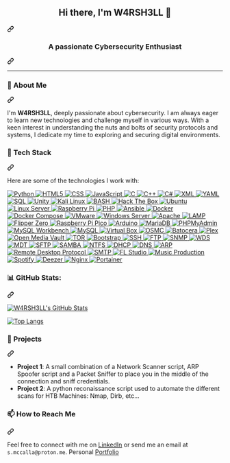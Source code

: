 <article class="markdown-body entry-content container-lg f5" itemprop="text">
  <div class="markdown-heading" dir="auto">
    <h1 align="center" class="heading-element" dir="auto">Hi there, I'm W4RSH3LL 🐚</h1>
    <a id="user-content-hi-there-im-w4rsh3ll-" class="anchor" aria-label="Permalink: Hi there, I'm W4RSH3LL 🐚" href="#hi-there-im-w4rsh3ll-">
      <svg class="octicon octicon-link" viewBox="0 0 16 16" version="1.1" width="16" height="16" aria-hidden="true"><path d="m7.775 3.275 1.25-1.25a3.5 3.5 0 1 1 4.95 4.95l-2.5 2.5a3.5 3.5 0 0 1-4.95 0 .751.751 0 0 1 .018-1.042.751.751 0 0 1 1.042-.018 1.998 1.998 0 0 0 2.83 0l2.5-2.5a2.002 2.002 0 0 0-2.83-2.83l-1.25 1.25a.751.751 0 0 1-1.042-.018.751.751 0 0 1-.018-1.042Zm-4.69 9.64a1.998 1.998 0 0 0 2.83 0l1.25-1.25a.751.751 0 0 1 1.042.018.751.751 0 0 1 .018 1.042l-1.25 1.25a3.5 3.5 0 1 1-4.95-4.95l2.5-2.5a3.5 3.5 0 0 1 4.95 0 .751.751 0 0 1-.018 1.042.751.751 0 0 1-1.042.018 1.998 1.998 0 0 0-2.83 0l-2.5 2.5a1.998 1.998 0 0 0 0 2.83Z"></path></svg>
    </a>
  </div>
<div class="markdown-heading" dir="auto">
  <h3 align="center" class="heading-element" dir="auto">A passionate Cybersecurity Enthusiast</h3>
  <a id="user-content-a-passionate-cybersecurity-enthusiast" class="anchor" aria-label="Permalink: A passionate Cybersecurity Enthusiast" href="#a-passionate-cybersecurity-enthusiast">
    <svg class="octicon octicon-link" viewBox="0 0 16 16" version="1.1" width="16" height="16" aria-hidden="true"><path d="m7.775 3.275 1.25-1.25a3.5 3.5 0 1 1 4.95 4.95l-2.5 2.5a3.5 3.5 0 0 1-4.95 0 .751.751 0 0 1 .018-1.042.751.751 0 0 1 1.042-.018 1.998 1.998 0 0 0 2.83 0l2.5-2.5a2.002 2.002 0 0 0-2.83-2.83l-1.25 1.25a.751.751 0 0 1-1.042-.018.751.751 0 0 1-.018-1.042Zm-4.69 9.64a1.998 1.998 0 0 0 2.83 0l1.25-1.25a.751.751 0 0 1 1.042.018.751.751 0 0 1 .018 1.042l-1.25 1.25a3.5 3.5 0 1 1-4.95-4.95l2.5-2.5a3.5 3.5 0 0 1 4.95 0 .751.751 0 0 1-.018 1.042.751.751 0 0 1-1.042.018 1.998 1.998 0 0 0-2.83 0l-2.5 2.5a1.998 1.998 0 0 0 0 2.83Z"></path></svg>
  </a>
</div>
<hr>
<div class="markdown-heading" dir="auto">
  <h3 class="heading-element" dir="auto">🌱 About Me</h3>
  <a id="user-content--about-me" class="anchor" aria-label="Permalink: 🌱 About Me" href="#-about-me">
    <svg class="octicon octicon-link" viewBox="0 0 16 16" version="1.1" width="16" height="16" aria-hidden="true"><path d="m7.775 3.275 1.25-1.25a3.5 3.5 0 1 1 4.95 4.95l-2.5 2.5a3.5 3.5 0 0 1-4.95 0 .751.751 0 0 1 .018-1.042.751.751 0 0 1 1.042-.018 1.998 1.998 0 0 0 2.83 0l2.5-2.5a2.002 2.002 0 0 0-2.83-2.83l-1.25 1.25a.751.751 0 0 1-1.042-.018.751.751 0 0 1-.018-1.042Zm-4.69 9.64a1.998 1.998 0 0 0 2.83 0l1.25-1.25a.751.751 0 0 1 1.042.018.751.751 0 0 1 .018 1.042l-1.25 1.25a3.5 3.5 0 1 1-4.95-4.95l2.5-2.5a3.5 3.5 0 0 1 4.95 0 .751.751 0 0 1-.018 1.042.751.751 0 0 1-1.042.018 1.998 1.998 0 0 0-2.83 0l-2.5 2.5a1.998 1.998 0 0 0 0 2.83Z"></path></svg>
  </a>
</div>
<p dir="auto">I'm <strong>W4RSH3LL</strong>, deeply passionate about cybersecurity. I am always eager to learn new technologies and challenge myself in various ways. With a keen interest in understanding the nuts and bolts of security protocols and systems, I dedicate my time to exploring and securing digital environments.</p>
  
<div class="markdown-heading" dir="auto">
  <h3 class="heading-element" dir="auto">💼 Tech Stack</h3>
  <a id="user-content--tech-stack" class="anchor" aria-label="Permalink: 💼 Tech Stack" href="#-tech-stack">
    <svg class="octicon octicon-link" viewBox="0 0 16 16" version="1.1" width="16" height="16" aria-hidden="true"><path d="m7.775 3.275 1.25-1.25a3.5 3.5 0 1 1 4.95 4.95l-2.5 2.5a3.5 3.5 0 0 1-4.95 0 .751.751 0 0 1 .018-1.042.751.751 0 0 1 1.042-.018 1.998 1.998 0 0 0 2.83 0l2.5-2.5a2.002 2.002 0 0 0-2.83-2.83l-1.25 1.25a.751.751 0 0 1-1.042-.018.751.751 0 0 1-.018-1.042Zm-4.69 9.64a1.998 1.998 0 0 0 2.83 0l1.25-1.25a.751.751 0 0 1 1.042.018.751.751 0 0 1 .018 1.042l-1.25 1.25a3.5 3.5 0 1 1-4.95-4.95l2.5-2.5a3.5 3.5 0 0 1 4.95 0 .751.751 0 0 1-.018 1.042.751.751 0 0 1-1.042.018 1.998 1.998 0 0 0-2.83 0l-2.5 2.5a1.998 1.998 0 0 0 0 2.83Z"></path></svg>
  </a>
</div>
<p dir="auto">Here are some of the technologies I work with:</p>
<p dir="auto"><a target="_blank" rel="noopener noreferrer nofollow" href="https://camo.githubusercontent.com/55e4079e69ec5d8246620ecff24ed093877ab0f9011e71d8dec0a2c460c886ab/68747470733a2f2f696d672e736869656c64732e696f2f62616467652f507974686f6e2d3337373641423f7374796c653d666f722d7468652d6261646765266c6f676f3d707974686f6e266c6f676f436f6c6f723d7768697465">
  <img src="https://camo.githubusercontent.com/55e4079e69ec5d8246620ecff24ed093877ab0f9011e71d8dec0a2c460c886ab/68747470733a2f2f696d672e736869656c64732e696f2f62616467652f507974686f6e2d3337373641423f7374796c653d666f722d7468652d6261646765266c6f676f3d707974686f6e266c6f676f436f6c6f723d7768697465" alt="Python" data-canonical-src="https://img.shields.io/badge/Python-3776AB?style=for-the-badge&amp;logo=python&amp;logoColor=white" style="max-width: 100%;">
</a>
<a target="_blank" rel="noopener noreferrer nofollow" href="https://camo.githubusercontent.com/bfe6a48836e87b13a16f1f56f88fee428475c2ac29247992ec9b8bcc7154f881/68747470733a2f2f696d672e736869656c64732e696f2f62616467652f48544d4c352d4533344632363f7374796c653d666f722d7468652d6261646765266c6f676f3d68746d6c35266c6f676f436f6c6f723d7768697465">
  <img src="https://camo.githubusercontent.com/bfe6a48836e87b13a16f1f56f88fee428475c2ac29247992ec9b8bcc7154f881/68747470733a2f2f696d672e736869656c64732e696f2f62616467652f48544d4c352d4533344632363f7374796c653d666f722d7468652d6261646765266c6f676f3d68746d6c35266c6f676f436f6c6f723d7768697465" alt="HTML5" data-canonical-src="https://img.shields.io/badge/HTML5-E34F26?style=for-the-badge&amp;logo=html5&amp;logoColor=white" style="max-width: 100%;">
</a>
<a target="_blank" rel="noopener noreferrer nofollow" href="https://camo.githubusercontent.com/e81632a0d432b310927ef89734915f946e84369709d10894c7fa78501c7d68ac/68747470733a2f2f696d672e736869656c64732e696f2f62616467652f4353532d3135373242363f7374796c653d666f722d7468652d6261646765266c6f676f3d63737333266c6f676f436f6c6f723d7768697465">
  <img src="https://camo.githubusercontent.com/e81632a0d432b310927ef89734915f946e84369709d10894c7fa78501c7d68ac/68747470733a2f2f696d672e736869656c64732e696f2f62616467652f4353532d3135373242363f7374796c653d666f722d7468652d6261646765266c6f676f3d63737333266c6f676f436f6c6f723d7768697465" alt="CSS" data-canonical-src="https://img.shields.io/badge/CSS-1572B6?style=for-the-badge&amp;logo=css3&amp;logoColor=white" style="max-width: 100%;">
</a>
<a target="_blank" rel="noopener noreferrer nofollow" href="https://camo.githubusercontent.com/84372c7d2f1a7308844360ecad82d49b3f6cbc068a0c5e31aeea6ca5344b77ba/68747470733a2f2f696d672e736869656c64732e696f2f62616467652f4a6176615363726970742d4637444631453f7374796c653d666f722d7468652d6261646765266c6f676f3d6a617661736372697074266c6f676f436f6c6f723d626c61636b">
  <img src="https://camo.githubusercontent.com/84372c7d2f1a7308844360ecad82d49b3f6cbc068a0c5e31aeea6ca5344b77ba/68747470733a2f2f696d672e736869656c64732e696f2f62616467652f4a6176615363726970742d4637444631453f7374796c653d666f722d7468652d6261646765266c6f676f3d6a617661736372697074266c6f676f436f6c6f723d626c61636b" alt="JavaScript" data-canonical-src="https://img.shields.io/badge/JavaScript-F7DF1E?style=for-the-badge&amp;logo=javascript&amp;logoColor=black" style="max-width: 100%;">
</a>
<a target="_blank" rel="noopener noreferrer nofollow" href="https://camo.githubusercontent.com/79cf738a834e1250967162f9ce82ee449077bd7ac32e043b87020fee9efa316b/68747470733a2f2f696d672e736869656c64732e696f2f62616467652f432d3030353939433f7374796c653d666f722d7468652d6261646765266c6f676f3d63266c6f676f436f6c6f723d7768697465">
  <img src="https://camo.githubusercontent.com/79cf738a834e1250967162f9ce82ee449077bd7ac32e043b87020fee9efa316b/68747470733a2f2f696d672e736869656c64732e696f2f62616467652f432d3030353939433f7374796c653d666f722d7468652d6261646765266c6f676f3d63266c6f676f436f6c6f723d7768697465" alt="C" data-canonical-src="https://img.shields.io/badge/C-00599C?style=for-the-badge&amp;logo=c&amp;logoColor=white" style="max-width: 100%;">
</a>
<a target="_blank" rel="noopener noreferrer nofollow" href="https://camo.githubusercontent.com/5eb37dbec833f5dd21b37ede543d09db12686d36f780daa3ee9612b41a04c2f4/68747470733a2f2f696d672e736869656c64732e696f2f62616467652f432b2b2d3030353939433f7374796c653d666f722d7468652d6261646765266c6f676f3d63253242253242266c6f676f436f6c6f723d7768697465">
  <img src="https://camo.githubusercontent.com/5eb37dbec833f5dd21b37ede543d09db12686d36f780daa3ee9612b41a04c2f4/68747470733a2f2f696d672e736869656c64732e696f2f62616467652f432b2b2d3030353939433f7374796c653d666f722d7468652d6261646765266c6f676f3d63253242253242266c6f676f436f6c6f723d7768697465" alt="C++" data-canonical-src="https://img.shields.io/badge/C++-00599C?style=for-the-badge&amp;logo=c%2B%2B&amp;logoColor=white" style="max-width: 100%;">
</a>
<a target="_blank" rel="noopener noreferrer nofollow" href="https://camo.githubusercontent.com/20b9177e58a90fa0d7b42200f157f22089e4ae9f781ed98293d1de3b69486590/68747470733a2f2f696d672e736869656c64732e696f2f62616467652f432532332d3233393132303f7374796c653d666f722d7468652d6261646765266c6f676f3d632d7368617270266c6f676f436f6c6f723d7768697465">
  <img src="https://camo.githubusercontent.com/20b9177e58a90fa0d7b42200f157f22089e4ae9f781ed98293d1de3b69486590/68747470733a2f2f696d672e736869656c64732e696f2f62616467652f432532332d3233393132303f7374796c653d666f722d7468652d6261646765266c6f676f3d632d7368617270266c6f676f436f6c6f723d7768697465" alt="C#" data-canonical-src="https://img.shields.io/badge/C%23-239120?style=for-the-badge&amp;logo=c-sharp&amp;logoColor=white" style="max-width: 100%;">
</a>
<a target="_blank" rel="noopener noreferrer nofollow" href="https://camo.githubusercontent.com/716239c187b9c3e2d6c4c9f04837822fc07ac0bd0cc90c562b345b20587fea41/68747470733a2f2f696d672e736869656c64732e696f2f62616467652f584d4c2d3030373742353f7374796c653d666f722d7468652d6261646765266c6f676f3d786d6c266c6f676f436f6c6f723d7768697465">
  <img src="https://camo.githubusercontent.com/716239c187b9c3e2d6c4c9f04837822fc07ac0bd0cc90c562b345b20587fea41/68747470733a2f2f696d672e736869656c64732e696f2f62616467652f584d4c2d3030373742353f7374796c653d666f722d7468652d6261646765266c6f676f3d786d6c266c6f676f436f6c6f723d7768697465" alt="XML" data-canonical-src="https://img.shields.io/badge/XML-0077B5?style=for-the-badge&amp;logo=xml&amp;logoColor=white" style="max-width: 100%;">
</a>
<a target="_blank" rel="noopener noreferrer nofollow" href="https://camo.githubusercontent.com/245e69ce454c725ab6504342a4662ee67379bd11d1afea843036a25172a395ba/68747470733a2f2f696d672e736869656c64732e696f2f62616467652f59414d4c2d3042304331303f7374796c653d666f722d7468652d6261646765266c6f676f3d79616d6c266c6f676f436f6c6f723d7768697465">
  <img src="https://camo.githubusercontent.com/245e69ce454c725ab6504342a4662ee67379bd11d1afea843036a25172a395ba/68747470733a2f2f696d672e736869656c64732e696f2f62616467652f59414d4c2d3042304331303f7374796c653d666f722d7468652d6261646765266c6f676f3d79616d6c266c6f676f436f6c6f723d7768697465" alt="YAML" data-canonical-src="https://img.shields.io/badge/YAML-0B0C10?style=for-the-badge&amp;logo=yaml&amp;logoColor=white" style="max-width: 100%;">
</a>
<a target="_blank" rel="noopener noreferrer nofollow" href="https://camo.githubusercontent.com/9088c72fb136a96a8290340374660363570d7eb2d38126cab54415ab9b68c050/68747470733a2f2f696d672e736869656c64732e696f2f62616467652f53514c2d3434373941313f7374796c653d666f722d7468652d6261646765266c6f676f3d6d7973716c266c6f676f436f6c6f723d7768697465">
  <img src="https://camo.githubusercontent.com/9088c72fb136a96a8290340374660363570d7eb2d38126cab54415ab9b68c050/68747470733a2f2f696d672e736869656c64732e696f2f62616467652f53514c2d3434373941313f7374796c653d666f722d7468652d6261646765266c6f676f3d6d7973716c266c6f676f436f6c6f723d7768697465" alt="SQL" data-canonical-src="https://img.shields.io/badge/SQL-4479A1?style=for-the-badge&amp;logo=mysql&amp;logoColor=white" style="max-width: 100%;">
</a>
<a target="_blank" rel="noopener noreferrer nofollow" href="https://camo.githubusercontent.com/a75032fd5093644662f2aea9bffbbce0ac0b011cce3439b7523f12d4f1db8762/68747470733a2f2f696d672e736869656c64732e696f2f62616467652f556e6974792d4646464646463f7374796c653d666f722d7468652d6261646765266c6f676f3d756e697479266c6f676f436f6c6f723d626c61636b">
  <img src="https://camo.githubusercontent.com/a75032fd5093644662f2aea9bffbbce0ac0b011cce3439b7523f12d4f1db8762/68747470733a2f2f696d672e736869656c64732e696f2f62616467652f556e6974792d4646464646463f7374796c653d666f722d7468652d6261646765266c6f676f3d756e697479266c6f676f436f6c6f723d626c61636b" alt="Unity" data-canonical-src="https://img.shields.io/badge/Unity-FFFFFF?style=for-the-badge&amp;logo=unity&amp;logoColor=black" style="max-width: 100%;">
</a>
<a target="_blank" rel="noopener noreferrer nofollow" href="https://camo.githubusercontent.com/818af9d60c95c9fded78c0b069b1cc44cebba5847eb3fa902be37c7087b9c106/68747470733a2f2f696d672e736869656c64732e696f2f62616467652f4b616c695f4c696e75782d3535374339343f7374796c653d666f722d7468652d6261646765266c6f676f3d6b616c692d6c696e7578266c6f676f436f6c6f723d7768697465">
  <img src="https://camo.githubusercontent.com/818af9d60c95c9fded78c0b069b1cc44cebba5847eb3fa902be37c7087b9c106/68747470733a2f2f696d672e736869656c64732e696f2f62616467652f4b616c695f4c696e75782d3535374339343f7374796c653d666f722d7468652d6261646765266c6f676f3d6b616c692d6c696e7578266c6f676f436f6c6f723d7768697465" alt="Kali Linux" data-canonical-src="https://img.shields.io/badge/Kali_Linux-557C94?style=for-the-badge&amp;logo=kali-linux&amp;logoColor=white" style="max-width: 100%;">
</a>
<a target="_blank" rel="noopener noreferrer nofollow" href="https://camo.githubusercontent.com/39a5645f57ed6362b500f5a2c4c9de9fd97254d7350183c912dcab82e73ed303/68747470733a2f2f696d672e736869656c64732e696f2f62616467652f424153482d3445414132353f7374796c653d666f722d7468652d6261646765266c6f676f3d676e752d62617368266c6f676f436f6c6f723d7768697465">
  <img src="https://camo.githubusercontent.com/39a5645f57ed6362b500f5a2c4c9de9fd97254d7350183c912dcab82e73ed303/68747470733a2f2f696d672e736869656c64732e696f2f62616467652f424153482d3445414132353f7374796c653d666f722d7468652d6261646765266c6f676f3d676e752d62617368266c6f676f436f6c6f723d7768697465" alt="BASH" data-canonical-src="https://img.shields.io/badge/BASH-4EAA25?style=for-the-badge&amp;logo=gnu-bash&amp;logoColor=white" style="max-width: 100%;">
</a>
<a target="_blank" rel="noopener noreferrer nofollow" href="https://camo.githubusercontent.com/81438b443da1a4700e4ec296aa1bbebc4bcd1538e5bcfdcd212922e0b2a3c52a/68747470733a2f2f696d672e736869656c64732e696f2f62616467652f4861636b5f5468655f426f782d3946454630303f7374796c653d666f722d7468652d6261646765266c6f676f3d6861636b746865626f78266c6f676f436f6c6f723d7768697465">
  <img src="https://camo.githubusercontent.com/81438b443da1a4700e4ec296aa1bbebc4bcd1538e5bcfdcd212922e0b2a3c52a/68747470733a2f2f696d672e736869656c64732e696f2f62616467652f4861636b5f5468655f426f782d3946454630303f7374796c653d666f722d7468652d6261646765266c6f676f3d6861636b746865626f78266c6f676f436f6c6f723d7768697465" alt="Hack The Box" data-canonical-src="https://img.shields.io/badge/Hack_The_Box-9FEF00?style=for-the-badge&amp;logo=hackthebox&amp;logoColor=white" style="max-width: 100%;">
</a>
<a target="_blank" rel="noopener noreferrer nofollow" href="https://camo.githubusercontent.com/b51b672b44d8445dbcc388e0beb6122800b2620264b029c1d0d985f94f6e9732/68747470733a2f2f696d672e736869656c64732e696f2f62616467652f5562756e74752d4539353432303f7374796c653d666f722d7468652d6261646765266c6f676f3d7562756e7475266c6f676f436f6c6f723d7768697465">
  <img src="https://camo.githubusercontent.com/b51b672b44d8445dbcc388e0beb6122800b2620264b029c1d0d985f94f6e9732/68747470733a2f2f696d672e736869656c64732e696f2f62616467652f5562756e74752d4539353432303f7374796c653d666f722d7468652d6261646765266c6f676f3d7562756e7475266c6f676f436f6c6f723d7768697465" alt="Ubuntu" data-canonical-src="https://img.shields.io/badge/Ubuntu-E95420?style=for-the-badge&amp;logo=ubuntu&amp;logoColor=white" style="max-width: 100%;">
</a>
<a target="_blank" rel="noopener noreferrer nofollow" href="https://camo.githubusercontent.com/4828ff72dfb08b8795218e349767094bded8779e0c3732c5bc25c3f1cd7d5bca/68747470733a2f2f696d672e736869656c64732e696f2f62616467652f4c696e75785f5365727665722d4643433632343f7374796c653d666f722d7468652d6261646765266c6f676f3d6c696e7578266c6f676f436f6c6f723d626c61636b">
  <img src="https://camo.githubusercontent.com/4828ff72dfb08b8795218e349767094bded8779e0c3732c5bc25c3f1cd7d5bca/68747470733a2f2f696d672e736869656c64732e696f2f62616467652f4c696e75785f5365727665722d4643433632343f7374796c653d666f722d7468652d6261646765266c6f676f3d6c696e7578266c6f676f436f6c6f723d626c61636b" alt="Linux Server" data-canonical-src="https://img.shields.io/badge/Linux_Server-FCC624?style=for-the-badge&amp;logo=linux&amp;logoColor=black" style="max-width: 100%;">
</a>
<a target="_blank" rel="noopener noreferrer nofollow" href="https://camo.githubusercontent.com/b1d3e63e6444fd7f7fa393bf314df58477581d778b7914658503ec664c8096dc/68747470733a2f2f696d672e736869656c64732e696f2f62616467652f5261737062657272795f50692d4132323834363f7374796c653d666f722d7468652d6261646765266c6f676f3d7261737062657272792d7069266c6f676f436f6c6f723d7768697465">
  <img src="https://camo.githubusercontent.com/b1d3e63e6444fd7f7fa393bf314df58477581d778b7914658503ec664c8096dc/68747470733a2f2f696d672e736869656c64732e696f2f62616467652f5261737062657272795f50692d4132323834363f7374796c653d666f722d7468652d6261646765266c6f676f3d7261737062657272792d7069266c6f676f436f6c6f723d7768697465" alt="Raspberry Pi" data-canonical-src="https://img.shields.io/badge/Raspberry_Pi-A22846?style=for-the-badge&amp;logo=raspberry-pi&amp;logoColor=white" style="max-width: 100%;">
</a>
<a target="_blank" rel="noopener noreferrer nofollow" href="https://camo.githubusercontent.com/81521ffdf464b6ccf96d80afb03d73edac19d56d28ee212174d802bbf47ad146/68747470733a2f2f696d672e736869656c64732e696f2f62616467652f5048502d3737374242343f7374796c653d666f722d7468652d6261646765266c6f676f3d706870266c6f676f436f6c6f723d7768697465">
  <img src="https://camo.githubusercontent.com/81521ffdf464b6ccf96d80afb03d73edac19d56d28ee212174d802bbf47ad146/68747470733a2f2f696d672e736869656c64732e696f2f62616467652f5048502d3737374242343f7374796c653d666f722d7468652d6261646765266c6f676f3d706870266c6f676f436f6c6f723d7768697465" alt="PHP" data-canonical-src="https://img.shields.io/badge/PHP-777BB4?style=for-the-badge&amp;logo=php&amp;logoColor=white" style="max-width: 100%;">
</a>
<a target="_blank" rel="noopener noreferrer nofollow" href="https://camo.githubusercontent.com/452074f20f4c64c7abe55db30e34ae7f0a63f6d5938b74ba24ed5741035faa64/68747470733a2f2f696d672e736869656c64732e696f2f62616467652f416e7369626c652d4545303030303f7374796c653d666f722d7468652d6261646765266c6f676f3d616e7369626c65266c6f676f436f6c6f723d7768697465">
  <img src="https://camo.githubusercontent.com/452074f20f4c64c7abe55db30e34ae7f0a63f6d5938b74ba24ed5741035faa64/68747470733a2f2f696d672e736869656c64732e696f2f62616467652f416e7369626c652d4545303030303f7374796c653d666f722d7468652d6261646765266c6f676f3d616e7369626c65266c6f676f436f6c6f723d7768697465" alt="Ansible" data-canonical-src="https://img.shields.io/badge/Ansible-EE0000?style=for-the-badge&amp;logo=ansible&amp;logoColor=white" style="max-width: 100%;">
</a>
<a target="_blank" rel="noopener noreferrer nofollow" href="https://camo.githubusercontent.com/cab240f85acd73c8eca7b1f3b8bb06ef0c4357e99f29b0c71f7d6e621909b32c/68747470733a2f2f696d672e736869656c64732e696f2f62616467652f446f636b65722d3234393645443f7374796c653d666f722d7468652d6261646765266c6f676f3d646f636b6572266c6f676f436f6c6f723d7768697465">
  <img src="https://camo.githubusercontent.com/cab240f85acd73c8eca7b1f3b8bb06ef0c4357e99f29b0c71f7d6e621909b32c/68747470733a2f2f696d672e736869656c64732e696f2f62616467652f446f636b65722d3234393645443f7374796c653d666f722d7468652d6261646765266c6f676f3d646f636b6572266c6f676f436f6c6f723d7768697465" alt="Docker" data-canonical-src="https://img.shields.io/badge/Docker-2496ED?style=for-the-badge&amp;logo=docker&amp;logoColor=white" style="max-width: 100%;">
</a>
<a target="_blank" rel="noopener noreferrer nofollow" href="https://camo.githubusercontent.com/72e3632cf32f9d5118615a87d8d00d965faf1435c53d44b432e4fa5770dfbf7f/68747470733a2f2f696d672e736869656c64732e696f2f62616467652f446f636b65725f436f6d706f73652d3234393645443f7374796c653d666f722d7468652d6261646765266c6f676f3d646f636b6572266c6f676f436f6c6f723d7768697465">
  <img src="https://camo.githubusercontent.com/72e3632cf32f9d5118615a87d8d00d965faf1435c53d44b432e4fa5770dfbf7f/68747470733a2f2f696d672e736869656c64732e696f2f62616467652f446f636b65725f436f6d706f73652d3234393645443f7374796c653d666f722d7468652d6261646765266c6f676f3d646f636b6572266c6f676f436f6c6f723d7768697465" alt="Docker Compose" data-canonical-src="https://img.shields.io/badge/Docker_Compose-2496ED?style=for-the-badge&amp;logo=docker&amp;logoColor=white" style="max-width: 100%;">
</a>
<a target="_blank" rel="noopener noreferrer nofollow" href="https://camo.githubusercontent.com/ad8e36bb1a6a623befd2c3df4bbda1ebb2541ab170c7192e74ae10574d99aedd/68747470733a2f2f696d672e736869656c64732e696f2f62616467652f564d776172652d3630373037383f7374796c653d666f722d7468652d6261646765266c6f676f3d766d77617265266c6f676f436f6c6f723d7768697465">
  <img src="https://camo.githubusercontent.com/ad8e36bb1a6a623befd2c3df4bbda1ebb2541ab170c7192e74ae10574d99aedd/68747470733a2f2f696d672e736869656c64732e696f2f62616467652f564d776172652d3630373037383f7374796c653d666f722d7468652d6261646765266c6f676f3d766d77617265266c6f676f436f6c6f723d7768697465" alt="VMware" data-canonical-src="https://img.shields.io/badge/VMware-607078?style=for-the-badge&amp;logo=vmware&amp;logoColor=white" style="max-width: 100%;">
</a>
<a target="_blank" rel="noopener noreferrer nofollow" href="https://camo.githubusercontent.com/b611f0de8701a9d6fa195a35dfaab1dacd9442da5826194db94ebd99e194ddfe/68747470733a2f2f696d672e736869656c64732e696f2f62616467652f57696e646f77735f5365727665722d3030373844343f7374796c653d666f722d7468652d6261646765266c6f676f3d77696e646f7773266c6f676f436f6c6f723d7768697465">
  <img src="https://camo.githubusercontent.com/b611f0de8701a9d6fa195a35dfaab1dacd9442da5826194db94ebd99e194ddfe/68747470733a2f2f696d672e736869656c64732e696f2f62616467652f57696e646f77735f5365727665722d3030373844343f7374796c653d666f722d7468652d6261646765266c6f676f3d77696e646f7773266c6f676f436f6c6f723d7768697465" alt="Windows Server" data-canonical-src="https://img.shields.io/badge/Windows_Server-0078D4?style=for-the-badge&amp;logo=windows&amp;logoColor=white" style="max-width: 100%;">
</a>
<a target="_blank" rel="noopener noreferrer nofollow" href="https://camo.githubusercontent.com/66026fda6609a765046d4031f4be576ead172d7852e9966d84feae175fa246dd/68747470733a2f2f696d672e736869656c64732e696f2f62616467652f4170616368652d4432323132383f7374796c653d666f722d7468652d6261646765266c6f676f3d617061636865266c6f676f436f6c6f723d7768697465">
  <img src="https://camo.githubusercontent.com/66026fda6609a765046d4031f4be576ead172d7852e9966d84feae175fa246dd/68747470733a2f2f696d672e736869656c64732e696f2f62616467652f4170616368652d4432323132383f7374796c653d666f722d7468652d6261646765266c6f676f3d617061636865266c6f676f436f6c6f723d7768697465" alt="Apache" data-canonical-src="https://img.shields.io/badge/Apache-D22128?style=for-the-badge&amp;logo=apache&amp;logoColor=white" style="max-width: 100%;">
</a>
<a target="_blank" rel="noopener noreferrer nofollow" href="https://camo.githubusercontent.com/43792ef002c56ad4f8db0cf984ddf258fe95165700102a7057ae6cc7598ae6f4/68747470733a2f2f696d672e736869656c64732e696f2f62616467652f4c414d502d3030303030303f7374796c653d666f722d7468652d6261646765266c6f676f3d6c616d70266c6f676f436f6c6f723d7768697465">
  <img src="https://camo.githubusercontent.com/43792ef002c56ad4f8db0cf984ddf258fe95165700102a7057ae6cc7598ae6f4/68747470733a2f2f696d672e736869656c64732e696f2f62616467652f4c414d502d3030303030303f7374796c653d666f722d7468652d6261646765266c6f676f3d6c616d70266c6f676f436f6c6f723d7768697465" alt="LAMP" data-canonical-src="https://img.shields.io/badge/LAMP-000000?style=for-the-badge&amp;logo=lamp&amp;logoColor=white" style="max-width: 100%;">
</a>
<a target="_blank" rel="noopener noreferrer nofollow" href="https://camo.githubusercontent.com/2f73bf7c4a78ae6a13dbeb17929fa38407a92bf7fc8ea33065b5940abb2d4a2f/68747470733a2f2f696d672e736869656c64732e696f2f62616467652f466c69707065725f5a65726f2d3030303030303f7374796c653d666f722d7468652d6261646765266c6f676f3d466c69707065725a65726f266c6f676f436f6c6f723d7768697465">
  <img src="https://camo.githubusercontent.com/2f73bf7c4a78ae6a13dbeb17929fa38407a92bf7fc8ea33065b5940abb2d4a2f/68747470733a2f2f696d672e736869656c64732e696f2f62616467652f466c69707065725f5a65726f2d3030303030303f7374796c653d666f722d7468652d6261646765266c6f676f3d466c69707065725a65726f266c6f676f436f6c6f723d7768697465" alt="Flipper Zero" data-canonical-src="https://img.shields.io/badge/Flipper_Zero-000000?style=for-the-badge&amp;logo=FlipperZero&amp;logoColor=white" style="max-width: 100%;">
</a>
<a target="_blank" rel="noopener noreferrer nofollow" href="https://camo.githubusercontent.com/95bb7d3a1aa1b9ccd3bc4cc3d50b07bb18a3cd0c3994be3c1355f488fd841aa1/68747470733a2f2f696d672e736869656c64732e696f2f62616467652f5261737062657272795f50695f5069636f2d3030303030303f7374796c653d666f722d7468652d6261646765266c6f676f3d52617370626572727950695069636f266c6f676f436f6c6f723d7768697465">
  <img src="https://camo.githubusercontent.com/95bb7d3a1aa1b9ccd3bc4cc3d50b07bb18a3cd0c3994be3c1355f488fd841aa1/68747470733a2f2f696d672e736869656c64732e696f2f62616467652f5261737062657272795f50695f5069636f2d3030303030303f7374796c653d666f722d7468652d6261646765266c6f676f3d52617370626572727950695069636f266c6f676f436f6c6f723d7768697465" alt="Raspberry Pi Pico" data-canonical-src="https://img.shields.io/badge/Raspberry_Pi_Pico-000000?style=for-the-badge&amp;logo=RaspberryPiPico&amp;logoColor=white" style="max-width: 100%;">
</a>
<a target="_blank" rel="noopener noreferrer nofollow" href="https://camo.githubusercontent.com/8501aea187c509d70640bb995ad13766f9eb5e1d3d4097acb39480be1c084439/68747470733a2f2f696d672e736869656c64732e696f2f62616467652f41726475696e6f2d3030393739443f7374796c653d666f722d7468652d6261646765266c6f676f3d61726475696e6f266c6f676f436f6c6f723d7768697465">
  <img src="https://camo.githubusercontent.com/8501aea187c509d70640bb995ad13766f9eb5e1d3d4097acb39480be1c084439/68747470733a2f2f696d672e736869656c64732e696f2f62616467652f41726475696e6f2d3030393739443f7374796c653d666f722d7468652d6261646765266c6f676f3d61726475696e6f266c6f676f436f6c6f723d7768697465" alt="Arduino" data-canonical-src="https://img.shields.io/badge/Arduino-00979D?style=for-the-badge&amp;logo=arduino&amp;logoColor=white" style="max-width: 100%;">
</a>
<a target="_blank" rel="noopener noreferrer nofollow" href="https://camo.githubusercontent.com/5c675f5452920ec5d27c151c9c8da848754ebf1064226745c55b07bead76223c/68747470733a2f2f696d672e736869656c64732e696f2f62616467652f4d6172696144422d3030333534353f7374796c653d666f722d7468652d6261646765266c6f676f3d6d617269616462266c6f676f436f6c6f723d7768697465">
  <img src="https://camo.githubusercontent.com/5c675f5452920ec5d27c151c9c8da848754ebf1064226745c55b07bead76223c/68747470733a2f2f696d672e736869656c64732e696f2f62616467652f4d6172696144422d3030333534353f7374796c653d666f722d7468652d6261646765266c6f676f3d6d617269616462266c6f676f436f6c6f723d7768697465" alt="MariaDB" data-canonical-src="https://img.shields.io/badge/MariaDB-003545?style=for-the-badge&amp;logo=mariadb&amp;logoColor=white" style="max-width: 100%;">
</a>
<a target="_blank" rel="noopener noreferrer nofollow" href="https://camo.githubusercontent.com/6ef5d6f427879c462f854fec740ed83363d87b56b8b9ab1c2eda7710a7224d02/68747470733a2f2f696d672e736869656c64732e696f2f62616467652f5048504d7941646d696e2d3643373841463f7374796c653d666f722d7468652d6261646765266c6f676f3d7068706d7961646d696e266c6f676f436f6c6f723d7768697465">
  <img src="https://camo.githubusercontent.com/6ef5d6f427879c462f854fec740ed83363d87b56b8b9ab1c2eda7710a7224d02/68747470733a2f2f696d672e736869656c64732e696f2f62616467652f5048504d7941646d696e2d3643373841463f7374796c653d666f722d7468652d6261646765266c6f676f3d7068706d7961646d696e266c6f676f436f6c6f723d7768697465" alt="PHPMyAdmin" data-canonical-src="https://img.shields.io/badge/PHPMyAdmin-6C78AF?style=for-the-badge&amp;logo=phpmyadmin&amp;logoColor=white" style="max-width: 100%;">
</a>
<a target="_blank" rel="noopener noreferrer nofollow" href="https://camo.githubusercontent.com/ae8b92513732df2cb9db0306808772596eabec4b4c125106da2dd538c1901e98/68747470733a2f2f696d672e736869656c64732e696f2f62616467652f4d7953514c5f576f726b62656e63682d3434373941313f7374796c653d666f722d7468652d6261646765266c6f676f3d6d7973716c266c6f676f436f6c6f723d7768697465">
  <img src="https://camo.githubusercontent.com/ae8b92513732df2cb9db0306808772596eabec4b4c125106da2dd538c1901e98/68747470733a2f2f696d672e736869656c64732e696f2f62616467652f4d7953514c5f576f726b62656e63682d3434373941313f7374796c653d666f722d7468652d6261646765266c6f676f3d6d7973716c266c6f676f436f6c6f723d7768697465" alt="MySQL Workbench" data-canonical-src="https://img.shields.io/badge/MySQL_Workbench-4479A1?style=for-the-badge&amp;logo=mysql&amp;logoColor=white" style="max-width: 100%;">
</a>
<a target="_blank" rel="noopener noreferrer nofollow" href="https://camo.githubusercontent.com/38be75272aa009a9a1af1a4091339991926d814bcf2a3e3df8a9b01969480872/68747470733a2f2f696d672e736869656c64732e696f2f62616467652f4d7953514c2d3434373941313f7374796c653d666f722d7468652d6261646765266c6f676f3d6d7973716c266c6f676f436f6c6f723d7768697465">
  <img src="https://camo.githubusercontent.com/38be75272aa009a9a1af1a4091339991926d814bcf2a3e3df8a9b01969480872/68747470733a2f2f696d672e736869656c64732e696f2f62616467652f4d7953514c2d3434373941313f7374796c653d666f722d7468652d6261646765266c6f676f3d6d7973716c266c6f676f436f6c6f723d7768697465" alt="MySQL" data-canonical-src="https://img.shields.io/badge/MySQL-4479A1?style=for-the-badge&amp;logo=mysql&amp;logoColor=white" style="max-width: 100%;">
</a>
<a target="_blank" rel="noopener noreferrer nofollow" href="https://camo.githubusercontent.com/85f6f1c725825021817ea571d4b92df1cc6513671557867849acb4e92774eb54/68747470733a2f2f696d672e736869656c64732e696f2f62616467652f5669727475616c5f426f782d3138334136313f7374796c653d666f722d7468652d6261646765266c6f676f3d7669727475616c626f78266c6f676f436f6c6f723d7768697465">
  <img src="https://camo.githubusercontent.com/85f6f1c725825021817ea571d4b92df1cc6513671557867849acb4e92774eb54/68747470733a2f2f696d672e736869656c64732e696f2f62616467652f5669727475616c5f426f782d3138334136313f7374796c653d666f722d7468652d6261646765266c6f676f3d7669727475616c626f78266c6f676f436f6c6f723d7768697465" alt="Virtual Box" data-canonical-src="https://img.shields.io/badge/Virtual_Box-183A61?style=for-the-badge&amp;logo=virtualbox&amp;logoColor=white" style="max-width: 100%;">
</a>
<a target="_blank" rel="noopener noreferrer nofollow" href="https://camo.githubusercontent.com/97deacb71cbf46bf86ae68e941befd64d602277f49576d341a0016bedd5747c7/68747470733a2f2f696d672e736869656c64732e696f2f62616467652f4f534d432d3137333934413f7374796c653d666f722d7468652d6261646765266c6f676f3d6f736d63266c6f676f436f6c6f723d7768697465">
  <img src="https://camo.githubusercontent.com/97deacb71cbf46bf86ae68e941befd64d602277f49576d341a0016bedd5747c7/68747470733a2f2f696d672e736869656c64732e696f2f62616467652f4f534d432d3137333934413f7374796c653d666f722d7468652d6261646765266c6f676f3d6f736d63266c6f676f436f6c6f723d7768697465" alt="OSMC" data-canonical-src="https://img.shields.io/badge/OSMC-17394A?style=for-the-badge&amp;logo=osmc&amp;logoColor=white" style="max-width: 100%;">
</a>
<a target="_blank" rel="noopener noreferrer nofollow" href="https://camo.githubusercontent.com/77017ca75850be0663c7ea202078cb657d424a4c2da60485288966dc6bf40400/68747470733a2f2f696d672e736869656c64732e696f2f62616467652f4261746f636572612d3030414445463f7374796c653d666f722d7468652d6261646765266c6f676f3d6261746f63657261266c6f676f436f6c6f723d7768697465">
  <img src="https://camo.githubusercontent.com/77017ca75850be0663c7ea202078cb657d424a4c2da60485288966dc6bf40400/68747470733a2f2f696d672e736869656c64732e696f2f62616467652f4261746f636572612d3030414445463f7374796c653d666f722d7468652d6261646765266c6f676f3d6261746f63657261266c6f676f436f6c6f723d7768697465" alt="Batocera" data-canonical-src="https://img.shields.io/badge/Batocera-00ADEF?style=for-the-badge&amp;logo=batocera&amp;logoColor=white" style="max-width: 100%;">
</a>
<a target="_blank" rel="noopener noreferrer nofollow" href="https://camo.githubusercontent.com/d472ebee30a143255d6ee8ac3e82dd7503de69300b5d60fca84ae1436b635f2c/68747470733a2f2f696d672e736869656c64732e696f2f62616467652f506c65782d4535413030443f7374796c653d666f722d7468652d6261646765266c6f676f3d706c6578266c6f676f436f6c6f723d7768697465">
  <img src="https://camo.githubusercontent.com/d472ebee30a143255d6ee8ac3e82dd7503de69300b5d60fca84ae1436b635f2c/68747470733a2f2f696d672e736869656c64732e696f2f62616467652f506c65782d4535413030443f7374796c653d666f722d7468652d6261646765266c6f676f3d706c6578266c6f676f436f6c6f723d7768697465" alt="Plex" data-canonical-src="https://img.shields.io/badge/Plex-E5A00D?style=for-the-badge&amp;logo=plex&amp;logoColor=white" style="max-width: 100%;">
</a>
<a target="_blank" rel="noopener noreferrer nofollow" href="https://camo.githubusercontent.com/cea28b017d9157874727172d30ec8f2dc392a1a52913f496475731eeb1353d26/68747470733a2f2f696d672e736869656c64732e696f2f62616467652f4f70656e5f4d656469615f5661756c742d3237414145313f7374796c653d666f722d7468652d6261646765266c6f676f3d6f70656e6d656469617661756c74266c6f676f436f6c6f723d7768697465">
  <img src="https://camo.githubusercontent.com/cea28b017d9157874727172d30ec8f2dc392a1a52913f496475731eeb1353d26/68747470733a2f2f696d672e736869656c64732e696f2f62616467652f4f70656e5f4d656469615f5661756c742d3237414145313f7374796c653d666f722d7468652d6261646765266c6f676f3d6f70656e6d656469617661756c74266c6f676f436f6c6f723d7768697465" alt="Open Media Vault" data-canonical-src="https://img.shields.io/badge/Open_Media_Vault-27AAE1?style=for-the-badge&amp;logo=openmediavault&amp;logoColor=white" style="max-width: 100%;">
</a>
<a target="_blank" rel="noopener noreferrer nofollow" href="https://camo.githubusercontent.com/656174557cb4f0097bf7a2c5331b035dba1bf0d321a7eed43a44236e9fa20f84/68747470733a2f2f696d672e736869656c64732e696f2f62616467652f544f522d3744343639383f7374796c653d666f722d7468652d6261646765266c6f676f3d746f722d70726f6a656374266c6f676f436f6c6f723d7768697465">
  <img src="https://camo.githubusercontent.com/656174557cb4f0097bf7a2c5331b035dba1bf0d321a7eed43a44236e9fa20f84/68747470733a2f2f696d672e736869656c64732e696f2f62616467652f544f522d3744343639383f7374796c653d666f722d7468652d6261646765266c6f676f3d746f722d70726f6a656374266c6f676f436f6c6f723d7768697465" alt="TOR" data-canonical-src="https://img.shields.io/badge/TOR-7D4698?style=for-the-badge&amp;logo=tor-project&amp;logoColor=white" style="max-width: 100%;">
</a>
<a target="_blank" rel="noopener noreferrer nofollow" href="https://camo.githubusercontent.com/ad6f617787b134cfded321cdf5abf6c15914258e529f45c6e4c43f80a15c7194/68747470733a2f2f696d672e736869656c64732e696f2f62616467652f426f6f7473747261702d3739353242333f7374796c653d666f722d7468652d6261646765266c6f676f3d626f6f747374726170266c6f676f436f6c6f723d7768697465">
  <img src="https://camo.githubusercontent.com/ad6f617787b134cfded321cdf5abf6c15914258e529f45c6e4c43f80a15c7194/68747470733a2f2f696d672e736869656c64732e696f2f62616467652f426f6f7473747261702d3739353242333f7374796c653d666f722d7468652d6261646765266c6f676f3d626f6f747374726170266c6f676f436f6c6f723d7768697465" alt="Bootstrap" data-canonical-src="https://img.shields.io/badge/Bootstrap-7952B3?style=for-the-badge&amp;logo=bootstrap&amp;logoColor=white" style="max-width: 100%;">
</a>
<a target="_blank" rel="noopener noreferrer nofollow" href="https://camo.githubusercontent.com/346f9f94003c80176a4eef148adcae6b3f1bd836c65246655cb12dc6d9e30da7/68747470733a2f2f696d672e736869656c64732e696f2f62616467652f5353482d3444414139313f7374796c653d666f722d7468652d6261646765266c6f676f3d737368266c6f676f436f6c6f723d7768697465">
  <img src="https://camo.githubusercontent.com/346f9f94003c80176a4eef148adcae6b3f1bd836c65246655cb12dc6d9e30da7/68747470733a2f2f696d672e736869656c64732e696f2f62616467652f5353482d3444414139313f7374796c653d666f722d7468652d6261646765266c6f676f3d737368266c6f676f436f6c6f723d7768697465" alt="SSH" data-canonical-src="https://img.shields.io/badge/SSH-4DAA91?style=for-the-badge&amp;logo=ssh&amp;logoColor=white" style="max-width: 100%;">
</a>
<a target="_blank" rel="noopener noreferrer nofollow" href="https://camo.githubusercontent.com/518aff8d053e71b0ff296986114b27d5b6568b6c50ddd0ada25048eccf6a96ff/68747470733a2f2f696d672e736869656c64732e696f2f62616467652f4654502d3030393030353f7374796c653d666f722d7468652d6261646765266c6f676f3d66696c652d7472616e736665722d70726f746f636f6c266c6f676f436f6c6f723d7768697465">
  <img src="https://camo.githubusercontent.com/518aff8d053e71b0ff296986114b27d5b6568b6c50ddd0ada25048eccf6a96ff/68747470733a2f2f696d672e736869656c64732e696f2f62616467652f4654502d3030393030353f7374796c653d666f722d7468652d6261646765266c6f676f3d66696c652d7472616e736665722d70726f746f636f6c266c6f676f436f6c6f723d7768697465" alt="FTP" data-canonical-src="https://img.shields.io/badge/FTP-009005?style=for-the-badge&amp;logo=file-transfer-protocol&amp;logoColor=white" style="max-width: 100%;">
</a>
<a target="_blank" rel="noopener noreferrer nofollow" href="https://camo.githubusercontent.com/3cfb5ccd03a0d73374eb796a7d8cb14e273ff94010e2ed565b6c83ae884af6e7/68747470733a2f2f696d672e736869656c64732e696f2f62616467652f534e4d502d4343303030303f7374796c653d666f722d7468652d6261646765266c6f676f3d73696d706c652d6e6574776f726b2d6d616e6167656d656e742d70726f746f636f6c266c6f676f436f6c6f723d7768697465">
  <img src="https://camo.githubusercontent.com/3cfb5ccd03a0d73374eb796a7d8cb14e273ff94010e2ed565b6c83ae884af6e7/68747470733a2f2f696d672e736869656c64732e696f2f62616467652f534e4d502d4343303030303f7374796c653d666f722d7468652d6261646765266c6f676f3d73696d706c652d6e6574776f726b2d6d616e6167656d656e742d70726f746f636f6c266c6f676f436f6c6f723d7768697465" alt="SNMP" data-canonical-src="https://img.shields.io/badge/SNMP-CC0000?style=for-the-badge&amp;logo=simple-network-management-protocol&amp;logoColor=white" style="max-width: 100%;">
</a>
<a target="_blank" rel="noopener noreferrer nofollow" href="https://camo.githubusercontent.com/999f3c147fb8f24c04bae38f17fc5ac390d7b80126c3e0f0c51928cc33026d43/68747470733a2f2f696d672e736869656c64732e696f2f62616467652f5744532d3236373345433f7374796c653d666f722d7468652d6261646765266c6f676f3d77696e646f77732d6465706c6f796d656e742d7365727669636573266c6f676f436f6c6f723d7768697465">
  <img src="https://camo.githubusercontent.com/999f3c147fb8f24c04bae38f17fc5ac390d7b80126c3e0f0c51928cc33026d43/68747470733a2f2f696d672e736869656c64732e696f2f62616467652f5744532d3236373345433f7374796c653d666f722d7468652d6261646765266c6f676f3d77696e646f77732d6465706c6f796d656e742d7365727669636573266c6f676f436f6c6f723d7768697465" alt="WDS" data-canonical-src="https://img.shields.io/badge/WDS-2673EC?style=for-the-badge&amp;logo=windows-deployment-services&amp;logoColor=white" style="max-width: 100%;">
</a>
<a target="_blank" rel="noopener noreferrer nofollow" href="https://camo.githubusercontent.com/d485e992b1b8c2a2a19b79bab805859574272a8886c50eb0a457afa56f7ba54b/68747470733a2f2f696d672e736869656c64732e696f2f62616467652f4d44542d3030373844373f7374796c653d666f722d7468652d6261646765266c6f676f3d6d6963726f736f66742d6465706c6f796d656e742d746f6f6c6b6974266c6f676f436f6c6f723d7768697465">
  <img src="https://camo.githubusercontent.com/d485e992b1b8c2a2a19b79bab805859574272a8886c50eb0a457afa56f7ba54b/68747470733a2f2f696d672e736869656c64732e696f2f62616467652f4d44542d3030373844373f7374796c653d666f722d7468652d6261646765266c6f676f3d6d6963726f736f66742d6465706c6f796d656e742d746f6f6c6b6974266c6f676f436f6c6f723d7768697465" alt="MDT" data-canonical-src="https://img.shields.io/badge/MDT-0078D7?style=for-the-badge&amp;logo=microsoft-deployment-toolkit&amp;logoColor=white" style="max-width: 100%;">
</a>
<a target="_blank" rel="noopener noreferrer nofollow" href="https://camo.githubusercontent.com/d62bc59c3a6ac8c79a7220ace04c9c40549bf0cb5f0d3b31b3419be1d20b67af/68747470733a2f2f696d672e736869656c64732e696f2f62616467652f534654502d3035393344333f7374796c653d666f722d7468652d6261646765266c6f676f3d7365637572652d66696c652d7472616e736665722d70726f746f636f6c266c6f676f436f6c6f723d7768697465">
  <img src="https://camo.githubusercontent.com/d62bc59c3a6ac8c79a7220ace04c9c40549bf0cb5f0d3b31b3419be1d20b67af/68747470733a2f2f696d672e736869656c64732e696f2f62616467652f534654502d3035393344333f7374796c653d666f722d7468652d6261646765266c6f676f3d7365637572652d66696c652d7472616e736665722d70726f746f636f6c266c6f676f436f6c6f723d7768697465" alt="SFTP" data-canonical-src="https://img.shields.io/badge/SFTP-0593D3?style=for-the-badge&amp;logo=secure-file-transfer-protocol&amp;logoColor=white" style="max-width: 100%;">
</a>
<a target="_blank" rel="noopener noreferrer nofollow" href="https://camo.githubusercontent.com/b73fed1faf258c12cf210a393c25ff51d5d86d6294763d0940f5b58a9496ba7b/68747470733a2f2f696d672e736869656c64732e696f2f62616467652f53414d42412d4138303033303f7374796c653d666f722d7468652d6261646765266c6f676f3d73616d6261266c6f676f436f6c6f723d7768697465">
  <img src="https://camo.githubusercontent.com/b73fed1faf258c12cf210a393c25ff51d5d86d6294763d0940f5b58a9496ba7b/68747470733a2f2f696d672e736869656c64732e696f2f62616467652f53414d42412d4138303033303f7374796c653d666f722d7468652d6261646765266c6f676f3d73616d6261266c6f676f436f6c6f723d7768697465" alt="SAMBA" data-canonical-src="https://img.shields.io/badge/SAMBA-A80030?style=for-the-badge&amp;logo=samba&amp;logoColor=white" style="max-width: 100%;">
</a>
<a target="_blank" rel="noopener noreferrer nofollow" href="https://camo.githubusercontent.com/32c4cb8c0908b81d7acfe1be07fe5a73caffef6ad527e7a089c59eb93df51503/68747470733a2f2f696d672e736869656c64732e696f2f62616467652f4e5446532d3030383038303f7374796c653d666f722d7468652d6261646765266c6f676f3d6e746673266c6f676f436f6c6f723d7768697465">
  <img src="https://camo.githubusercontent.com/32c4cb8c0908b81d7acfe1be07fe5a73caffef6ad527e7a089c59eb93df51503/68747470733a2f2f696d672e736869656c64732e696f2f62616467652f4e5446532d3030383038303f7374796c653d666f722d7468652d6261646765266c6f676f3d6e746673266c6f676f436f6c6f723d7768697465" alt="NTFS" data-canonical-src="https://img.shields.io/badge/NTFS-008080?style=for-the-badge&amp;logo=ntfs&amp;logoColor=white" style="max-width: 100%;">
</a>
<a target="_blank" rel="noopener noreferrer nofollow" href="https://camo.githubusercontent.com/ffb68372f1c50df801ac46ae7583272d731715d0ba6c2fc222136df183678a3b/68747470733a2f2f696d672e736869656c64732e696f2f62616467652f444843502d3035393344333f7374796c653d666f722d7468652d6261646765266c6f676f3d64796e616d69632d686f73742d636f6e66696775726174696f6e2d70726f746f636f6c266c6f676f436f6c6f723d7768697465">
  <img src="https://camo.githubusercontent.com/ffb68372f1c50df801ac46ae7583272d731715d0ba6c2fc222136df183678a3b/68747470733a2f2f696d672e736869656c64732e696f2f62616467652f444843502d3035393344333f7374796c653d666f722d7468652d6261646765266c6f676f3d64796e616d69632d686f73742d636f6e66696775726174696f6e2d70726f746f636f6c266c6f676f436f6c6f723d7768697465" alt="DHCP" data-canonical-src="https://img.shields.io/badge/DHCP-0593D3?style=for-the-badge&amp;logo=dynamic-host-configuration-protocol&amp;logoColor=white" style="max-width: 100%;">
</a>
<a target="_blank" rel="noopener noreferrer nofollow" href="https://camo.githubusercontent.com/49068fbce47e26edb1cbd30f419514aaf3057827797048f1314eadb4e165296c/68747470733a2f2f696d672e736869656c64732e696f2f62616467652f444e532d4646443730303f7374796c653d666f722d7468652d6261646765266c6f676f3d646f6d61696e2d6e616d652d73797374656d266c6f676f436f6c6f723d626c61636b">
  <img src="https://camo.githubusercontent.com/49068fbce47e26edb1cbd30f419514aaf3057827797048f1314eadb4e165296c/68747470733a2f2f696d672e736869656c64732e696f2f62616467652f444e532d4646443730303f7374796c653d666f722d7468652d6261646765266c6f676f3d646f6d61696e2d6e616d652d73797374656d266c6f676f436f6c6f723d626c61636b" alt="DNS" data-canonical-src="https://img.shields.io/badge/DNS-FFD700?style=for-the-badge&amp;logo=domain-name-system&amp;logoColor=black" style="max-width: 100%;">
</a>
<a target="_blank" rel="noopener noreferrer nofollow" href="https://camo.githubusercontent.com/014d19018dceca32bf95286c3b440a7ac561c83f78c77293459185c9b98f87d0/68747470733a2f2f696d672e736869656c64732e696f2f62616467652f4152502d4343303030303f7374796c653d666f722d7468652d6261646765266c6f676f3d616464726573732d7265736f6c7574696f6e2d70726f746f636f6c266c6f676f436f6c6f723d7768697465">
  <img src="https://camo.githubusercontent.com/014d19018dceca32bf95286c3b440a7ac561c83f78c77293459185c9b98f87d0/68747470733a2f2f696d672e736869656c64732e696f2f62616467652f4152502d4343303030303f7374796c653d666f722d7468652d6261646765266c6f676f3d616464726573732d7265736f6c7574696f6e2d70726f746f636f6c266c6f676f436f6c6f723d7768697465" alt="ARP" data-canonical-src="https://img.shields.io/badge/ARP-CC0000?style=for-the-badge&amp;logo=address-resolution-protocol&amp;logoColor=white" style="max-width: 100%;">
</a>
<a target="_blank" rel="noopener noreferrer nofollow" href="https://camo.githubusercontent.com/cf0ca24672a0d2c69e6b3015a9d6ae5b6bf63012d711b97c8621238dff37febe/68747470733a2f2f696d672e736869656c64732e696f2f62616467652f52656d6f74655f4465736b746f705f50726f746f636f6c2d3041354139433f7374796c653d666f722d7468652d6261646765266c6f676f3d72656d6f74652d6465736b746f702d70726f746f636f6c266c6f676f436f6c6f723d7768697465">
  <img src="https://camo.githubusercontent.com/cf0ca24672a0d2c69e6b3015a9d6ae5b6bf63012d711b97c8621238dff37febe/68747470733a2f2f696d672e736869656c64732e696f2f62616467652f52656d6f74655f4465736b746f705f50726f746f636f6c2d3041354139433f7374796c653d666f722d7468652d6261646765266c6f676f3d72656d6f74652d6465736b746f702d70726f746f636f6c266c6f676f436f6c6f723d7768697465" alt="Remote Desktop Protocol" data-canonical-src="https://img.shields.io/badge/Remote_Desktop_Protocol-0A5A9C?style=for-the-badge&amp;logo=remote-desktop-protocol&amp;logoColor=white" style="max-width: 100%;">
</a>
<a target="_blank" rel="noopener noreferrer nofollow" href="https://camo.githubusercontent.com/ead5c91c2455684659c5fe73343eabfe4eac803ef937e4d4c90e870a19e9397d/68747470733a2f2f696d672e736869656c64732e696f2f62616467652f534d54502d4646393930303f7374796c653d666f722d7468652d6261646765266c6f676f3d73696d706c652d6d61696c2d7472616e736665722d70726f746f636f6c266c6f676f436f6c6f723d7768697465">
  <img src="https://camo.githubusercontent.com/ead5c91c2455684659c5fe73343eabfe4eac803ef937e4d4c90e870a19e9397d/68747470733a2f2f696d672e736869656c64732e696f2f62616467652f534d54502d4646393930303f7374796c653d666f722d7468652d6261646765266c6f676f3d73696d706c652d6d61696c2d7472616e736665722d70726f746f636f6c266c6f676f436f6c6f723d7768697465" alt="SMTP" data-canonical-src="https://img.shields.io/badge/SMTP-FF9900?style=for-the-badge&amp;logo=simple-mail-transfer-protocol&amp;logoColor=white" style="max-width: 100%;">
</a>
<a target="_blank" rel="noopener noreferrer nofollow" href="https://camo.githubusercontent.com/d04c8c80a4d642fc94f7cd79edfffe7ddd94aea643af9d22d3e1af735149e9ef/68747470733a2f2f696d672e736869656c64732e696f2f62616467652f464c5f53747564696f2d3035303530353f7374796c653d666f722d7468652d6261646765266c6f676f3d666c2d73747564696f266c6f676f436f6c6f723d7768697465">
  <img src="https://camo.githubusercontent.com/d04c8c80a4d642fc94f7cd79edfffe7ddd94aea643af9d22d3e1af735149e9ef/68747470733a2f2f696d672e736869656c64732e696f2f62616467652f464c5f53747564696f2d3035303530353f7374796c653d666f722d7468652d6261646765266c6f676f3d666c2d73747564696f266c6f676f436f6c6f723d7768697465" alt="FL Studio" data-canonical-src="https://img.shields.io/badge/FL_Studio-050505?style=for-the-badge&amp;logo=fl-studio&amp;logoColor=white" style="max-width: 100%;">
</a>
<a target="_blank" rel="noopener noreferrer nofollow" href="https://camo.githubusercontent.com/5b1b3ec5f378062db47c1caeede138e180c55f748d38be811688242b65126f7a/68747470733a2f2f696d672e736869656c64732e696f2f62616467652f4d757369635f50726f64756374696f6e2d4646443730303f7374796c653d666f722d7468652d6261646765266c6f676f3d6d75736963266c6f676f436f6c6f723d626c61636b">
  <img src="https://camo.githubusercontent.com/5b1b3ec5f378062db47c1caeede138e180c55f748d38be811688242b65126f7a/68747470733a2f2f696d672e736869656c64732e696f2f62616467652f4d757369635f50726f64756374696f6e2d4646443730303f7374796c653d666f722d7468652d6261646765266c6f676f3d6d75736963266c6f676f436f6c6f723d626c61636b" alt="Music Production" data-canonical-src="https://img.shields.io/badge/Music_Production-FFD700?style=for-the-badge&amp;logo=music&amp;logoColor=black" style="max-width: 100%;">
</a>
<a target="_blank" rel="noopener noreferrer nofollow" href="https://camo.githubusercontent.com/415e08537b4b4210d948f078cce3105f5de75066a13304d7e2cd0eb78a59d383/68747470733a2f2f696d672e736869656c64732e696f2f62616467652f53706f746966792d3145443736303f7374796c653d666f722d7468652d6261646765266c6f676f3d73706f74696679266c6f676f436f6c6f723d7768697465">
  <img src="https://camo.githubusercontent.com/415e08537b4b4210d948f078cce3105f5de75066a13304d7e2cd0eb78a59d383/68747470733a2f2f696d672e736869656c64732e696f2f62616467652f53706f746966792d3145443736303f7374796c653d666f722d7468652d6261646765266c6f676f3d73706f74696679266c6f676f436f6c6f723d7768697465" alt="Spotify" data-canonical-src="https://img.shields.io/badge/Spotify-1ED760?style=for-the-badge&amp;logo=spotify&amp;logoColor=white" style="max-width: 100%;">
</a>
<a target="_blank" rel="noopener noreferrer nofollow" href="https://camo.githubusercontent.com/e1ac623cfa54188d2242ac1bf05d748d5393d52c908dd14505aa944d68f075d6/68747470733a2f2f696d672e736869656c64732e696f2f62616467652f4465657a65722d4646303030303f7374796c653d666f722d7468652d6261646765266c6f676f3d6465657a6572266c6f676f436f6c6f723d7768697465">
  <img src="https://camo.githubusercontent.com/e1ac623cfa54188d2242ac1bf05d748d5393d52c908dd14505aa944d68f075d6/68747470733a2f2f696d672e736869656c64732e696f2f62616467652f4465657a65722d4646303030303f7374796c653d666f722d7468652d6261646765266c6f676f3d6465657a6572266c6f676f436f6c6f723d7768697465" alt="Deezer" data-canonical-src="https://img.shields.io/badge/Deezer-FF0000?style=for-the-badge&amp;logo=deezer&amp;logoColor=white" style="max-width: 100%;">
</a>
<a target="_blank" rel="noopener noreferrer nofollow" href="https://camo.githubusercontent.com/fffc7685ee059ad40475faf7efd102541ada1b326b97b51f1281dad53bb00795/68747470733a2f2f696d672e736869656c64732e696f2f62616467652f4e67696e782d3030393633393f7374796c653d666f722d7468652d6261646765266c6f676f3d6e67696e78266c6f676f436f6c6f723d7768697465">
  <img src="https://camo.githubusercontent.com/fffc7685ee059ad40475faf7efd102541ada1b326b97b51f1281dad53bb00795/68747470733a2f2f696d672e736869656c64732e696f2f62616467652f4e67696e782d3030393633393f7374796c653d666f722d7468652d6261646765266c6f676f3d6e67696e78266c6f676f436f6c6f723d7768697465" alt="Nginx" data-canonical-src="https://img.shields.io/badge/Nginx-009639?style=for-the-badge&amp;logo=nginx&amp;logoColor=white" style="max-width: 100%;">
</a>
<a target="_blank" rel="noopener noreferrer nofollow" href="https://camo.githubusercontent.com/012bafc610cf9868e5097e8b11b1cdd395acc043a7f77b37cb436278ba975f9c/68747470733a2f2f696d672e736869656c64732e696f2f62616467652f506f727461696e65722d3133424546393f7374796c653d666f722d7468652d6261646765266c6f676f3d706f727461696e6572266c6f676f436f6c6f723d7768697465">
  <img src="https://camo.githubusercontent.com/012bafc610cf9868e5097e8b11b1cdd395acc043a7f77b37cb436278ba975f9c/68747470733a2f2f696d672e736869656c64732e696f2f62616467652f506f727461696e65722d3133424546393f7374796c653d666f722d7468652d6261646765266c6f676f3d706f727461696e6572266c6f676f436f6c6f723d7768697465" alt="Portainer" data-canonical-src="https://img.shields.io/badge/Portainer-13BEF9?style=for-the-badge&amp;logo=portainer&amp;logoColor=white" style="max-width: 100%;">
</a>
</p>
<div class="markdown-heading" dir="auto">
  <h3 class="heading-element" dir="auto">📊 GitHub Stats:</h3>
  <a id="user-content--github-stats" class="anchor" aria-label="Permalink: 📊 GitHub Stats:" href="#-github-stats">
    <svg class="octicon octicon-link" viewBox="0 0 16 16" version="1.1" width="16" height="16" aria-hidden="true"><path d="m7.775 3.275 1.25-1.25a3.5 3.5 0 1 1 4.95 4.95l-2.5 2.5a3.5 3.5 0 0 1-4.95 0 .751.751 0 0 1 .018-1.042.751.751 0 0 1 1.042-.018 1.998 1.998 0 0 0 2.83 0l2.5-2.5a2.002 2.002 0 0 0-2.83-2.83l-1.25 1.25a.751.751 0 0 1-1.042-.018.751.751 0 0 1-.018-1.042Zm-4.69 9.64a1.998 1.998 0 0 0 2.83 0l1.25-1.25a.751.751 0 0 1 1.042.018.751.751 0 0 1 .018 1.042l-1.25 1.25a3.5 3.5 0 1 1-4.95-4.95l2.5-2.5a3.5 3.5 0 0 1 4.95 0 .751.751 0 0 1-.018 1.042.751.751 0 0 1-1.042.018 1.998 1.998 0 0 0-2.83 0l-2.5 2.5a1.998 1.998 0 0 0 0 2.83Z"></path></svg>
  </a>
</div>
<p dir="auto">
  <a target="_blank" rel="noopener noreferrer nofollow" href="https://camo.githubusercontent.com/ccbec40efd244533857476f28059511fc67ab15edb897ba2069be089484c32d0/68747470733a2f2f6769746875622d726561646d652d73746174732e76657263656c2e6170702f6170693f757365726e616d653d5734525348334c4c2673686f775f69636f6e733d74727565267468656d653d7261646963616c">
    <img src="https://camo.githubusercontent.com/ccbec40efd244533857476f28059511fc67ab15edb897ba2069be089484c32d0/68747470733a2f2f6769746875622d726561646d652d73746174732e76657263656c2e6170702f6170693f757365726e616d653d5734525348334c4c2673686f775f69636f6e733d74727565267468656d653d7261646963616c" alt="W4RSH3LL's GitHub Stats" data-canonical-src="https://github-readme-stats.vercel.app/api?username=W4RSH3LL&amp;show_icons=true&amp;theme=radical" style="max-width: 100%;">
  </a>
</p>
<p dir="auto">
  <a target="_blank" rel="noopener noreferrer nofollow" href="https://camo.githubusercontent.com/fe9c803e89ff0b7872f58afd3eb2cb0d2643de6db6ab8ce0c7e6d8264c8d632e/68747470733a2f2f6769746875622d726561646d652d73746174732e76657263656c2e6170702f6170692f746f702d6c616e67732f3f757365726e616d653d5734525348334c4c266c61796f75743d636f6d70616374267468656d653d7261646963616c">
    <img src="https://camo.githubusercontent.com/fe9c803e89ff0b7872f58afd3eb2cb0d2643de6db6ab8ce0c7e6d8264c8d632e/68747470733a2f2f6769746875622d726561646d652d73746174732e76657263656c2e6170702f6170692f746f702d6c616e67732f3f757365726e616d653d5734525348334c4c266c61796f75743d636f6d70616374267468656d653d7261646963616c" alt="Top Langs" data-canonical-src="https://github-readme-stats.vercel.app/api/top-langs/?username=W4RSH3LL&amp;layout=compact&amp;theme=radical" style="max-width: 100%;">
  </a>
</p>
<div class="markdown-heading" dir="auto">
  <h3 class="heading-element" dir="auto">🚀 Projects</h3>
  <a id="user-content--projects" class="anchor" aria-label="Permalink: 🚀 Projects" href="#-projects">
    <svg class="octicon octicon-link" viewBox="0 0 16 16" version="1.1" width="16" height="16" aria-hidden="true"><path d="m7.775 3.275 1.25-1.25a3.5 3.5 0 1 1 4.95 4.95l-2.5 2.5a3.5 3.5 0 0 1-4.95 0 .751.751 0 0 1 .018-1.042.751.751 0 0 1 1.042-.018 1.998 1.998 0 0 0 2.83 0l2.5-2.5a2.002 2.002 0 0 0-2.83-2.83l-1.25 1.25a.751.751 0 0 1-1.042-.018.751.751 0 0 1-.018-1.042Zm-4.69 9.64a1.998 1.998 0 0 0 2.83 0l1.25-1.25a.751.751 0 0 1 1.042.018.751.751 0 0 1 .018 1.042l-1.25 1.25a3.5 3.5 0 1 1-4.95-4.95l2.5-2.5a3.5 3.5 0 0 1 4.95 0 .751.751 0 0 1-.018 1.042.751.751 0 0 1-1.042.018 1.998 1.998 0 0 0-2.83 0l-2.5 2.5a1.998 1.998 0 0 0 0 2.83Z"></path></svg>
  </a>
</div>
<ul dir="auto">
<li><strong>Project 1</strong>: A small combination of a Network Scanner script, ARP Spoofer script and a Packet Sniffer to place you in the middle of the connection and sniff credentials.</li>
<li><strong>Project 2</strong>: A python reconaissance script used to automate the different scans for HTB Machines: Nmap, Dirb, etc...</li>
</ul>
<div class="markdown-heading" dir="auto">
  <h3 class="heading-element" dir="auto">📫 How to Reach Me</h3>
  <a id="user-content--how-to-reach-me" class="anchor" aria-label="Permalink: 📫 How to Reach Me" href="#-how-to-reach-me">
    <svg class="octicon octicon-link" viewBox="0 0 16 16" version="1.1" width="16" height="16" aria-hidden="true"><path d="m7.775 3.275 1.25-1.25a3.5 3.5 0 1 1 4.95 4.95l-2.5 2.5a3.5 3.5 0 0 1-4.95 0 .751.751 0 0 1 .018-1.042.751.751 0 0 1 1.042-.018 1.998 1.998 0 0 0 2.83 0l2.5-2.5a2.002 2.002 0 0 0-2.83-2.83l-1.25 1.25a.751.751 0 0 1-1.042-.018.751.751 0 0 1-.018-1.042Zm-4.69 9.64a1.998 1.998 0 0 0 2.83 0l1.25-1.25a.751.751 0 0 1 1.042.018.751.751 0 0 1 .018 1.042l-1.25 1.25a3.5 3.5 0 1 1-4.95-4.95l2.5-2.5a3.5 3.5 0 0 1 4.95 0 .751.751 0 0 1-.018 1.042.751.751 0 0 1-1.042.018 1.998 1.998 0 0 0-2.83 0l-2.5 2.5a1.998 1.998 0 0 0 0 2.83Z"></path></svg>
  </a>
</div>
<p dir="auto">Feel free to connect with me on <a href="https://www.linkedin.com/in/samuel-mc-calla-7026012ba/?originalSubdomain=fr" rel="nofollow">LinkedIn</a> or send me an email at <code>s.mccalla@proton.me</code>.
Personal <a href="https://samuelmc.000webhostapp.com/" rel="nofollow">Portfolio</a>
</p>
</article>
